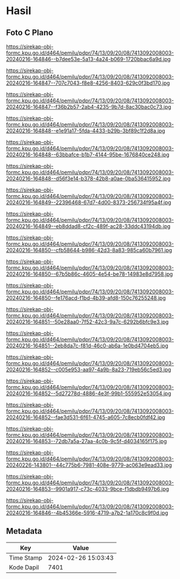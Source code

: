 # Hasil

## Foto C Plano

https://sirekap-obj-formc.kpu.go.id/d464/pemilu/pdpr/74/13/09/20/08/7413092008003-20240216-164846--b7dee53e-5a13-4a24-b069-1720bbac6a9d.jpg

https://sirekap-obj-formc.kpu.go.id/d464/pemilu/pdpr/74/13/09/20/08/7413092008003-20240216-164847--707c7043-f8e8-4256-8403-629c0f3bd170.jpg

https://sirekap-obj-formc.kpu.go.id/d464/pemilu/pdpr/74/13/09/20/08/7413092008003-20240216-164847--f36b2b57-2ab4-4235-9b7d-8ac30bac0c73.jpg

https://sirekap-obj-formc.kpu.go.id/d464/pemilu/pdpr/74/13/09/20/08/7413092008003-20240216-164848--e1e91a17-5fda-4433-b29b-3bf89c1f2d8a.jpg

https://sirekap-obj-formc.kpu.go.id/d464/pemilu/pdpr/74/13/09/20/08/7413092008003-20240216-164848--63bbafce-b1b7-4144-95be-1676840ce248.jpg

https://sirekap-obj-formc.kpu.go.id/d464/pemilu/pdpr/74/13/09/20/08/7413092008003-20240216-164848--d56f3e14-b378-42b8-a0ae-0ba536415952.jpg

https://sirekap-obj-formc.kpu.go.id/d464/pemilu/pdpr/74/13/09/20/08/7413092008003-20240216-164849--22396468-67d7-4d00-8373-256734f95a4f.jpg

https://sirekap-obj-formc.kpu.go.id/d464/pemilu/pdpr/74/13/09/20/08/7413092008003-20240216-164849--eb8ddad8-cf2c-489f-ac28-33ddc43194db.jpg

https://sirekap-obj-formc.kpu.go.id/d464/pemilu/pdpr/74/13/09/20/08/7413092008003-20240216-164850--cfb58644-b986-42d3-8a83-985ca60b7961.jpg

https://sirekap-obj-formc.kpu.go.id/d464/pemilu/pdpr/74/13/09/20/08/7413092008003-20240216-164850--67b5b86c-4605-4e54-be78-14983e8d7958.jpg

https://sirekap-obj-formc.kpu.go.id/d464/pemilu/pdpr/74/13/09/20/08/7413092008003-20240216-164850--fe176acd-f1bd-4b39-afd8-150c76255248.jpg

https://sirekap-obj-formc.kpu.go.id/d464/pemilu/pdpr/74/13/09/20/08/7413092008003-20240216-164851--50e28aa0-7f52-42c3-9a7c-6292b6bfc9e3.jpg

https://sirekap-obj-formc.kpu.go.id/d464/pemilu/pdpr/74/13/09/20/08/7413092008003-20240216-164851--2eb8da7c-f81d-46c0-ab6a-1e0bd4704eb5.jpg

https://sirekap-obj-formc.kpu.go.id/d464/pemilu/pdpr/74/13/09/20/08/7413092008003-20240216-164852--c005e953-aa97-4a9b-8a23-719eb56c5ed3.jpg

https://sirekap-obj-formc.kpu.go.id/d464/pemilu/pdpr/74/13/09/20/08/7413092008003-20240216-164852--5d27278d-4886-4e3f-99b1-555952e53054.jpg

https://sirekap-obj-formc.kpu.go.id/d464/pemilu/pdpr/74/13/09/20/08/7413092008003-20240216-164852--fae3d531-6f61-4745-a605-7c8ecb0fdf42.jpg

https://sirekap-obj-formc.kpu.go.id/d464/pemilu/pdpr/74/13/09/20/08/7413092008003-20240216-164853--72db7a5a-27aa-4c0b-9c5f-d4034165f175.jpg

https://sirekap-obj-formc.kpu.go.id/d464/pemilu/pdpr/74/13/09/20/08/7413092008003-20240226-143801--44c775b6-7981-408e-9779-ac063e9ead33.jpg

https://sirekap-obj-formc.kpu.go.id/d464/pemilu/pdpr/74/13/09/20/08/7413092008003-20240216-164853--9901a917-c73c-4033-9bce-f1dbdb9497b6.jpg

https://sirekap-obj-formc.kpu.go.id/d464/pemilu/pdpr/74/13/09/20/08/7413092008003-20240216-164846--4b45366e-5916-4719-a7b2-1a170c8c9f0d.jpg


## Metadata

| Key        | Value               |
| ---------- | ------------------- |
| Time Stamp | 2024-02-26 15:03:43 |
| Kode Dapil | 7401                |



